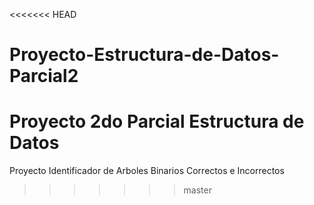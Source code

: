 <<<<<<< HEAD
# Proyecto-Estructura-de-Datos-Parcial2
Proyecto 2do Parcial Estructura de Datos
=======
Proyecto Identificador de Arboles Binarios Correctos e Incorrectos
>>>>>>> master
